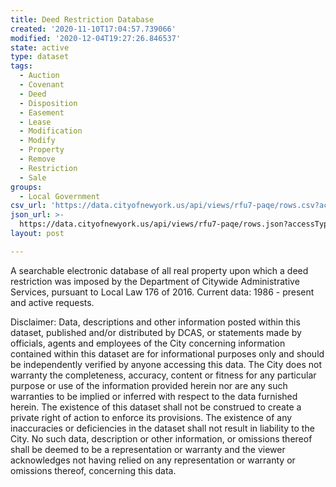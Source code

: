 ```yaml
---
title: Deed Restriction Database
created: '2020-11-10T17:04:57.739066'
modified: '2020-12-04T19:27:26.846537'
state: active
type: dataset
tags:
  - Auction
  - Covenant
  - Deed
  - Disposition
  - Easement
  - Lease
  - Modification
  - Modify
  - Property
  - Remove
  - Restriction
  - Sale
groups:
  - Local Government
csv_url: 'https://data.cityofnewyork.us/api/views/rfu7-paqe/rows.csv?accessType=DOWNLOAD'
json_url: >-
  https://data.cityofnewyork.us/api/views/rfu7-paqe/rows.json?accessType=DOWNLOAD
layout: post

---
```

A searchable electronic database of all real property upon which a deed restriction was imposed by the Department of Citywide Administrative Services, pursuant to Local Law 176 of 2016. Current data: 1986 - present and active requests.

Disclaimer:
Data, descriptions and other information posted within this dataset, published and/or distributed by DCAS, or statements made by officials, agents and employees of the City concerning information contained within this dataset are for informational purposes only and should be independently verified by anyone accessing this data. The City does not warranty the completeness, accuracy, content or fitness for any particular purpose or use of the information provided herein nor are any such warranties to be implied or inferred with respect to the data furnished herein. The existence of this dataset shall not be construed to create a private right of action to enforce its provisions. The existence of any inaccuracies or deficiencies in the dataset shall not result in liability to the City. No such data, description or other information, or omissions thereof shall be deemed to be a representation or warranty and the viewer acknowledges not having relied on any representation or warranty or omissions thereof, concerning this data.

